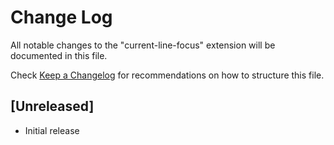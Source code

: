 # Change Log

All notable changes to the "current-line-focus" extension will be documented in this file.

Check [Keep a Changelog](http://keepachangelog.com/) for recommendations on how to structure this file.

## [Unreleased]

- Initial release